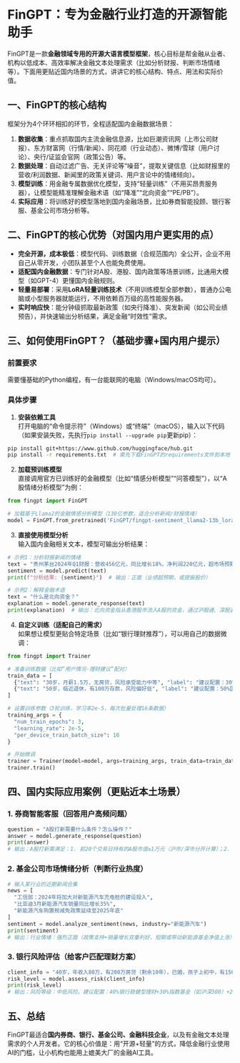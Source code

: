 # FinGPT：专为金融行业打造的开源智能助手  
FinGPT是一款**金融领域专用的开源大语言模型框架**，核心目标是帮金融从业者、机构以低成本、高效率解决金融文本处理需求（比如分析财报、判断市场情绪等）。下面用更贴近国内场景的方式，讲讲它的核心结构、特点、用法和实际价值。


## 一、FinGPT的核心结构  
框架分为4个环环相扣的环节，全程适配国内金融数据场景：  
1.  **数据收集**：重点抓取国内主流金融信息源，比如巨潮资讯网（上市公司财报）、东方财富网（行情/新闻）、同花顺（行业动态）、微博/雪球（用户讨论）、央行/证监会官网（政策公告）等。  
2.  **数据处理**：自动过滤广告、无关评论等“噪音”，提取关键信息（比如财报里的营收/利润数据、新闻里的政策关键词、用户言论中的情绪倾向）。  
3.  **模型训练**：用金融专属数据优化模型，支持“轻量训练”（不用买昂贵服务器），让模型能精准理解金融术语（如“降准”“北向资金”“PE/PB”）。  
4.  **实际应用**：将训练好的模型落地到国内金融场景，比如券商智能投顾、银行客服、基金公司市场分析等。


## 二、FinGPT的核心优势（对国内用户更实用的点）  
-  **完全开源，成本极低**：模型代码、训练数据（合规范围内）全公开，企业不用自己从零开发，小团队甚至个人也能免费使用。  
-  **适配国内金融数据**：专门针对A股、港股、国内政策等场景训练，比通用大模型（如GPT-4）更懂国内金融规则。  
-  **轻量易部署**：采用**LoRA轻量训练技术**（不用训练模型全部参数），普通办公电脑或小型服务器就能运行，不用依赖百万级的高性能服务器。  
-  **实时响应快**：能分钟级抓取最新政策（如央行降准）、突发新闻（如公司业绩预告），并快速输出分析结果，满足金融“时效性”需求。


## 三、如何使用FinGPT？（基础步骤+国内用户提示）  
### 前置要求  
需要懂基础的Python编程，有一台能联网的电脑（Windows/macOS均可）。  

### 具体步骤  
1.  **安装依赖工具**  
   打开电脑的“命令提示符”（Windows）或“终端”（macOS），输入以下代码（如果安装失败，先执行`pip install --upgrade pip`更新pip）：  
   ```bash
   pip install git+https://www.github.com/huggingface/hub.git
   pip install -r requirements.txt  # 需先下载FinGPT的requirements文件到本地
   ```  

2.  **加载预训练模型**  
   直接调用官方已训练好的金融模型（比如“情感分析模型”“问答模型”），以“A股情绪分析模型”为例：  
   ```python
   from fingpt import FinGPT

   # 加载基于Llama2的金融情感分析模型（130亿参数，适合分析新闻/财报情绪）
   model = FinGPT.from_pretrained('FinGPT/fingpt-sentiment_llama2-13b_lora')
   ```  

3.  **直接使用模型分析**  
   输入国内金融相关文本，模型可输出分析结果：  
   ```python
   # 示例1：分析财报新闻的情绪
   text = "贵州茅台2024年Q1财报：营收456亿元，同比增长18%，净利润220亿元，超市场预期。"
   sentiment = model.predict(text)
   print(f"分析结果: {sentiment}")  # 输出：正面（业绩超预期，或提振股价）

   # 示例2：解释金融术语
   text = "什么是北向资金？"
   explanation = model.generate_response(text)
   print(explanation)  # 输出：北向资金指从香港股市流入A股的资金，通过沪股通、深股通进入，常被视为外资对A股的信心指标
   ```  

4.  **自定义训练（适配自己的需求）**  
   如果想让模型更贴合特定场景（比如“银行理财推荐”），可以用自己的数据微调：  
   ```python
   from fingpt import Trainer

   # 准备训练数据（比如“用户情况-理财建议”配对）
   train_data = [
     {"text": "30岁，月薪1.5万，无房贷，风险承受能力中等", "label": "建议配置：30%货币基金+40%指数基金+30%债券基金"},
     {"text": "50岁，临近退休，有100万存款，风险偏好低", "label": "建议配置：50%国债+30%银行大额存单+20%货币基金"}
   ]

   # 设置训练参数（3轮训练，学习率2e-5，每次批量处理16条数据）
   training_args = {
     "num_train_epochs": 3,
     "learning_rate": 2e-5,
     "per_device_train_batch_size": 16
   }

   # 开始微调
   trainer = Trainer(model=model, args=training_args, train_data=train_data)
   trainer.train()
   ```  


## 四、国内实际应用案例（更贴近本土场景）  
### 1. 券商智能客服（回答用户高频问题）  
```python
question = "A股打新需要什么条件？怎么操作？"
answer = model.generate_response(question)
print(answer)  
# 输出：A股打新需满足：1. 前20个交易日持有的A股市值≥1万元（沪市/深市分开计算）；2. 已开通相应市场的交易权限。操作步骤：在券商APP的“打新”板块，选择可申购的新股/新债，点击“申购”即可，中签后在T+2日16点前缴足资金。
```  

### 2. 基金公司市场情绪分析（判断行业热度）  
```python
# 输入某行业的近期新闻合集
news = [
  "工信部：2024年将加大对新能源汽车充电桩的建设投入",
  "比亚迪3月新能源汽车销量同比增长35%",
  "新能源汽车购置税减免政策延续至2025年底"
]
sentiment = model.analyze_sentiment(news, industry="新能源汽车")
print(sentiment)  
# 输出：行业情绪：强烈正面（政策支持+销量增长双重利好，短期或带动新能源基金净值上涨）
```  

### 3. 银行风险评估（给客户匹配理财方案）  
```python
client_info = "40岁，年收入80万，有200万房贷（剩余10年），已婚，孩子上初中，有150万可投资资金"
risk_level = model.assess_risk(client_info)
print(risk_level)  
# 输出：风险等级：中低风险。建议配置：40%银行稳健型理财+30%指数基金（如沪深300）+20%债券基金+10%黄金ETF，兼顾收益与抗风险能力。
```  


## 五、总结  
FinGPT最适合**国内券商、银行、基金公司、金融科技企业**，以及有金融文本处理需求的个人开发者。它的核心价值是：用“开源+轻量”的方式，降低金融行业使用AI的门槛，让小机构也能用上媲美大厂的金融AI工具。